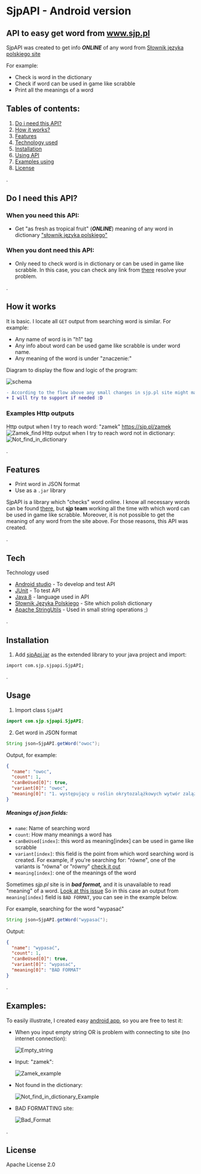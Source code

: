 # SjpAPI - Android version

## API to easy get word from www.sjp.pl

SjpAPI was created to get info ***ONLINE*** of any word from [Słownik języka polskiego site](www.sjp.pl)

For example:

- Check is word in the dictionary
- Check if word can be used in game like scrabble
- Print all the meanings of a word

## Tables of contents:

1. [ Do i need this API? ](#need)
2. [ How it works? ](#how)
3. [ Features ](#fea)
4. [Technology used](#tech)
5. [ Installation ](#install)
6. [ Using API ](#using)
7. [ Examples using ](#examples)
8. [ License ](#lic)

<a name="need">.</a>
## Do I need this API?

### When you need this API:

- Get "as fresh as tropical fruit" (***ONLINE***) meaning of any word in
  dictionary ["słownik języka polskiego"](https://www.sjp.pl)

### When you dont need this API:

- Only need to check word is in dictionary or can be used in game like scrabble.
  In this case, you can check any link from [there](https://sjp.pl/slownik/po.phtml)
  resolve your problem.

<a name="how">.</a>
## How it works

It is basic. I locate all `GET` output from searching word is similar. For example:

- Any name of word is in "h1" tag
- Any info about word can be used game like scrabble is under word name.
- Any meaning of the word is under "znaczenie:"

Diagram to display the flow and logic of the program:

![schema](https://github.com/GHRik/SjpAPI/blob/main/schema/block_schema.PNG?raw=true)

```diff
- According to the flow above any small changes in sjp.pl site might make SjpAPI unusable.
+ I will try to support if needed :D
```

### Examples Http outputs

Http output when I try to reach word: "zamek" https://sjp.pl/zamek
![Zamek_find](https://github.com/GHRik/SjpAPI/blob/main/examplesInCurl/curlZamekExample.PNG?raw=true)
Http output when I try to reach word not in dictionary:
![Not_find_in_dictionary](https://github.com/GHRik/SjpAPI/blob/main/examplesInCurl/curlNotDetectedExample.PNG?raw=true)

<a name="fea">.</a>
## Features

- Print word in JSON format
- Use as a `.jar` library

SjpAPI is a library which "checks" word online.
I know all necessary words can be found [there](https://sjp.pl/slownik/po.phtml),
but **sjp team** working all the time with which word can be used in game like scrabble.
Moreover, it is not possible to get the meaning of any word from the site above.
For those reasons, this API was created.

<a name="tech">.</a>
## Tech

Technology used

- [Android studio](https://developer.android.com/studio) - To develop and test API
- [JUnit](https://junit.org/junit5/) - To test API
- [Java 8](https://java.com/pl/download/help/java8.html) - language used in API
- [Słownik Języka Polskiego](https://sjp.pl) - Site which polish dictionary
- [Apache StringUtils](http://commons.apache.org/proper/commons-lang/apidocs/org/apache/commons/lang3/StringUtils.html) -
  Used in small string operations ;)

<a name="install">.</a>
## Installation

1. Add [sjpApi.jar](https://github.com/GHRik/SjpAPI/blob/main/library/SjpApi.jar) as the extended library to your java
   project and import:

 ```
 import com.sjp.sjpapi.SjpAPI;
 ```

<a name="using">.</a>
## Usage

1. Import class `SjpAPI`

```java
import com.sjp.sjpapi.SjpAPI;
```

2. Get word in JSON format

```java
String json=SjpAPI.getWord("owoc");
```

Output, for example:

```json
{
  "name": "owoc",
  "count": 1,
  "canBeUsed[0]": true,
  "variant[0]": "owoc",
  "meaning[0]": "1. występujący u roślin okrytozalążkowych wytwór zalążni słupka kwiatowego;\n2. rezultat działań, wynik, skutek;\n3. potocznie, zbiorowo: płody drzew oraz krzewów owocowych"
}
```

##### Meanings of json fields:

- `name`: Name of searching word
- `count`: How many meanings a word has
- `canBeUsed[index]`: this word as meaning[index] can be used in game like scrabble
- `variant[index]`: this field is the point from which word searching word is created. For example, if you're searching
  for: "równe", one of the variants is "równa" or "równy" [check it out](https://www.sjp.pl/równe)
- `meaning[index]`: one of the meanings of the word

Sometimes _sjp.pl_ site is in ***bad format,*** and it is unavailable to read "meaning" of a
word. [Look at this issue](https://github.com/GHRik/SjpAPI/issues/6)
So in this case an output from `meaning[index]` field is `BAD FORMAT`, you can see in the example below.

For example,
searching for the word "wypasać"

```java
String json=SjpAPI.getWord("wypasać");
```

Output:

```json
{
  "name": "wypasać",
  "count": 1,
  "canBeUsed[0]": true,
  "variant[0]": "wypasać",
  "meaning[0]": "BAD FORMAT"
}
```

<a name="examples">.</a>
## Examples:

To easily illustrate, I created easy [android app](https://github.com/GHRik/SjpAPI/blob/main/examplesCode/),
so you are free to test it:

* When you input empty string OR is problem with connecting to site (no internet connection):

  ![Empty_string](https://github.com/GHRik/SjpAPI/blob/main/examplesCode/EmptyStringExample.PNG?raw=true)

* Input: "zamek":

  ![Zamek_example](https://github.com/GHRik/SjpAPI/blob/main/examplesCode/ZamekExample.PNG?raw=true)

* Not found in the dictionary:

  ![Not_find_in_dictionary_Example](https://github.com/GHRik/SjpAPI/blob/main/examplesCode/NotFoundInDictionaryExample.PNG?raw=true)

* BAD FORMATTING site:

  ![Bad_Format](https://github.com/GHRik/SjpAPI/blob/main/examplesCode/BadFormat.PNG?raw=true)


<a name="lic">.</a>
## License

Apache License 2.0
